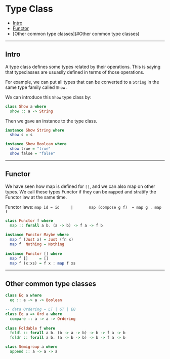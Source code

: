 

# Type Class

- [Intro](#Intro)
- [Functor](#Functor)
- [Other common type classes](#Other common type classes)

---

## Intro

A type class defines some types related by their operations. This is saying that typeclasses are usuaslly defined in terms of those operations. 

For example, we can put all types that can be converted to a `String` in the same type family called `Show` . 

We can introduce this `Show` type class by:

```Haskell
class Show a where 
  show :: a -> String
```

Then we gave an instance to the type class.

```haskell
instance Show String where
  show s = s

instance Show Boolean where
  show true = "true"
  show false = "false"
```



---

## Functor

We have seen how map is defined for `[]`, and we can also map on other types. We call these types Functor if they can be `map`ped and stratify the Functor law at the same time.

 Functor laws:                                   `map id = id     |       map (compose g f)  = map g . map f `

```haskell
class Functor f where
  map :: forall a b. (a -> b) -> f a -> f b
  
instance Functor Maybe where
  map f (Just x) = Just (fn x)
  map f  Nothing = Nothing
 
instance Functor [] where
  map f []     = []
  map f (x:xs) = f x : map f xs
```



---

## Other common type classes

```haskell
class Eq a where
  eq :: a -> a -> Boolean

-- data Ordering = LT | GT | EQ
class Eq a => Ord a where
  compare :: a -> a -> Ordering
  
class Foldable f where
  foldl :: forall a b. (b -> a -> b) -> b -> f a -> b
  foldr :: forall a b. (a -> b -> b) -> b -> f a -> b

class Semigroup a where
  append :: a -> a -> a
```



